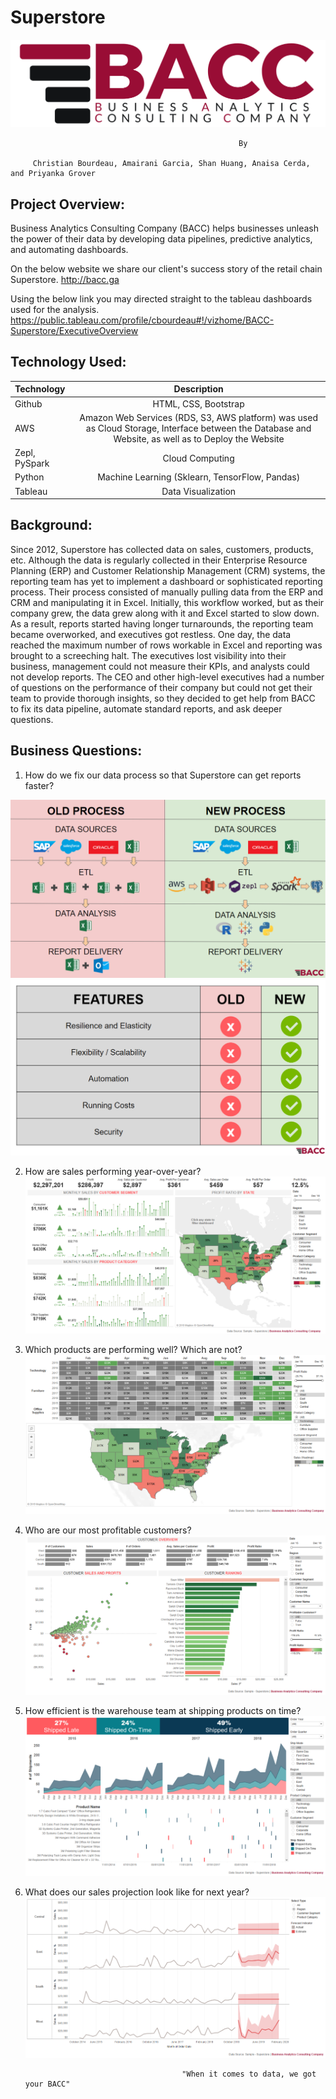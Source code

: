 # Superstore
<img src="Images/BACC Logo.png" class="center vizualization"  alt="BACC Logo">

                                                       By
						
		 Christian Bourdeau, Amairani Garcia, Shan Huang, Anaisa Cerda, and Priyanka Grover

## Project Overview:
Business Analytics Consulting Company (BACC) helps businesses unleash the power of their data by developing data pipelines, predictive 
analytics, and automating dashboards. 

On the below website we share our client's success story of the retail chain Superstore.
http://bacc.ga

Using the below link you may directed straight to the tableau dashboards used for the analysis.
https://public.tableau.com/profile/cbourdeau#!/vizhome/BACC-Superstore/ExecutiveOverview

## Technology Used:
| Technology   		| Description    						|
| :---         		|     :---:      						|
|  Github      		| HTML, CSS, Bootstrap						|
|  AWS      		| Amazon Web Services (RDS, S3, AWS platform) was used as Cloud Storage, Interface between the Database and Website, as well as to Deploy the Website 			|
|  Zepl, PySpark   	            | Cloud Computing    		                                                            |
|  Python 	                        | Machine Learning (Sklearn, TensorFlow, Pandas)	                                    |
|  Tableau	                        | Data Visualization		                                                            |

## Background:
Since 2012, Superstore has collected data on sales, customers, products, etc. Although the data is regularly collected in their Enterprise Resource Planning (ERP) and Customer Relationship Management (CRM) systems, the reporting team has yet to implement a dashboard or sophisticated reporting process. Their process consisted of manually pulling data from the ERP and CRM and manipulating it in Excel. Initially, this workflow worked, but as their company grew, the data grew along with it and Excel started to slow down. As a result, reports started having longer turnarounds, the reporting team became overworked, and executives got restless. 
One day, the data reached the maximum number of rows workable in Excel and reporting was brought to a screeching halt. The executives lost visibility into their business, management could not measure their KPIs, and analysts could not develop reports. The CEO and other high-level executives had a number of questions on the performance of their company but could not get their team to provide thorough insights, so they decided to get help from BACC to fix its data pipeline, automate standard reports, and ask deeper questions.
            
## Business Questions:
1. How do we fix our data process so that Superstore can get reports faster?

![Pipeline](Images/pipeline.PNG)
![Features](Images/features.PNG)

2. How are sales performing year-over-year?
![Executive Overview](Images/executive_overview.PNG)

3. Which products are performing well? Which are not?
![Products](Images/product_performance.PNG)

4. Who are our most profitable customers?
![Cusotmers](Images/customer_performance.PNG)

5. How efficient is the warehouse team at shipping products on time?
![Shipping](Images/shipping_trends.PNG)

6. What does our sales projection look like for next year?
![Forecast](Images/forecast.PNG)


                                          "When it comes to data, we got your BACC"

       
